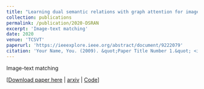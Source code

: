 ```yaml
---
title: "Learning dual semantic relations with graph attention for image-text matching"
collection: publications
permalink: /publication/2020-DSRAN
excerpt: 'Image-text matching'
date: 2020
venue: 'TCSVT'
paperurl: 'https://ieeexplore.ieee.org/abstract/document/9222079'
citation: 'Your Name, You. (2009). &quot;Paper Title Number 1.&quot; <i>TCSVT</i>. 1(1).'
---
```

Image-text matching

[[Download paper here](https://ieeexplore.ieee.org/abstract/document/9222079) |
[arxiv](https://arxiv.org/pdf/2010.11550.pdf) |
[Code](https://github.com/kywen1119/DSRAN)]

<!-- Recommended citation: Your Name, You. (2009). "Paper Title Number 1." <i>Journal 1</i>. 1(1). -->
